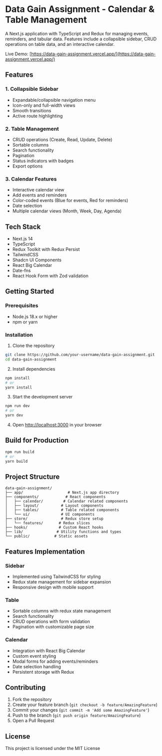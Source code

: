# Data Gain Assignment - Calendar & Table Management

A Next.js application with TypeScript and Redux for managing events, reminders, and tabular data. Features include a collapsible sidebar, CRUD operations on table data, and an interactive calendar.

Live Demo: [https://data-gain-assignment.vercel.app/](https://data-gain-assignment.vercel.app/)

## Features

### 1. Collapsible Sidebar
- Expandable/collapsible navigation menu
- Icon-only and full-width views
- Smooth transitions
- Active route highlighting

### 2. Table Management
- CRUD operations (Create, Read, Update, Delete)
- Sortable columns
- Search functionality
- Pagination
- Status indicators with badges
- Export options

### 3. Calendar Features
- Interactive calendar view
- Add events and reminders
- Color-coded events (Blue for events, Red for reminders)
- Date selection
- Multiple calendar views (Month, Week, Day, Agenda)

## Tech Stack

- Next.js 14
- TypeScript
- Redux Toolkit with Redux Persist
- TailwindCSS
- Shadcn UI Components
- React Big Calendar
- Date-fns
- React Hook Form with Zod validation

## Getting Started

### Prerequisites

- Node.js 18.x or higher
- npm or yarn

### Installation

1. Clone the repository
```bash
git clone https://github.com/your-username/data-gain-assignment.git
cd data-gain-assignment
```

2. Install dependencies
```bash
npm install
# or
yarn install
```

3. Start the development server
```bash
npm run dev
# or
yarn dev
```

4. Open [http://localhost:3000](http://localhost:3000) in your browser

## Build for Production

```bash
npm run build
# or
yarn build
```

## Project Structure

```
data-gain-assignment/
├── app/                    # Next.js app directory
├── components/            # React components
│   ├── calendar/         # Calendar related components
│   ├── layout/          # Layout components
│   ├── tables/          # Table related components
│   └── ui/              # UI components
├── store/               # Redux store setup
│   └── features/       # Redux slices
├── hooks/              # Custom React hooks
├── lib/               # Utility functions and types
└── public/           # Static assets
```

## Features Implementation

### Sidebar
- Implemented using TailwindCSS for styling
- Redux state management for sidebar expansion
- Responsive design with mobile support

### Table
- Sortable columns with redux state management
- Search functionality
- CRUD operations with form validation
- Pagination with customizable page size

### Calendar
- Integration with React Big Calendar
- Custom event styling
- Modal forms for adding events/reminders
- Date selection handling
- Persistent storage with Redux

## Contributing

1. Fork the repository
2. Create your feature branch (`git checkout -b feature/AmazingFeature`)
3. Commit your changes (`git commit -m 'Add some AmazingFeature'`)
4. Push to the branch (`git push origin feature/AmazingFeature`)
5. Open a Pull Request

## License

This project is licensed under the MIT License